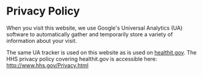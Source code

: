 # Privacy Policy

When you visit this website, we use Google's Universal Analytics (UA) software to automatically gather and temporarily store a variety of information about your visit. 

The same UA tracker is used on this website as is used on <a target = "_blank" href = "https://www.healthit.gov/">healthit.gov</a>. The HHS privacy policy covering healthit.gov is accessible here: <a target = "_blank" href = "http://www.hhs.gov/Privacy.html">http://www.hhs.gov/Privacy.html</a>
